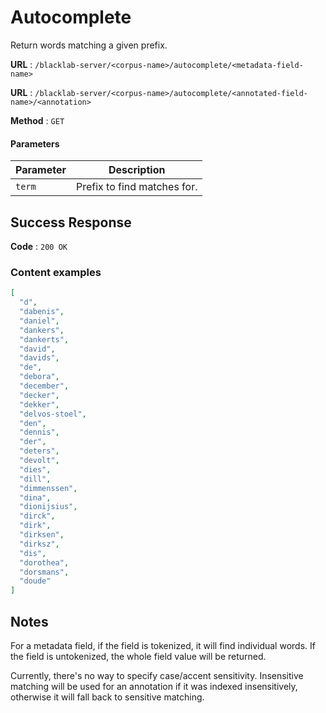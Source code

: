 # Autocomplete

Return words matching a given prefix.

**URL** : `/blacklab-server/<corpus-name>/autocomplete/<metadata-field-name>`

**URL** : `/blacklab-server/<corpus-name>/autocomplete/<annotated-field-name>/<annotation>`

**Method** : `GET`

#### Parameters

| Parameter   | Description                 |
|-------------|-----------------------------|
| `term`      | Prefix to find matches for. |


## Success Response

**Code** : `200 OK`

### Content examples

```json
[
  "d",
  "dabenis",
  "daniel",
  "dankers",
  "dankerts",
  "david",
  "davids",
  "de",
  "debora",
  "december",
  "decker",
  "dekker",
  "delvos-stoel",
  "den",
  "dennis",
  "der",
  "deters",
  "devolt",
  "dies",
  "dill",
  "dimmenssen",
  "dina",
  "dionijsius",
  "dirck",
  "dirk",
  "dirksen",
  "dirksz",
  "dis",
  "dorothea",
  "dorsmans",
  "doude"
]
```

## Notes

For a metadata field, if the field is tokenized, it will find individual words. If the field is untokenized, the whole field value will be returned.

Currently, there's no way to specify case/accent sensitivity. Insensitive matching will be used for an annotation if it was indexed insensitively, otherwise it will fall back to sensitive matching.
